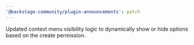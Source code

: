 ```yaml
---
'@backstage-community/plugin-announcements': patch
---
```


Updated context menu visibility logic to dynamically show or hide options based on the create permission.
